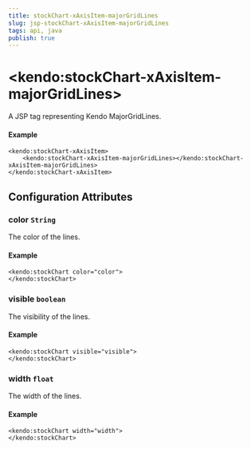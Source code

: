 ```yaml
---
title: stockChart-xAxisItem-majorGridLines
slug: jsp-stockChart-xAxisItem-majorGridLines
tags: api, java
publish: true
---
```


# \<kendo:stockChart-xAxisItem-majorGridLines\>
A JSP tag representing Kendo MajorGridLines.

#### Example
    <kendo:stockChart-xAxisItem>
        <kendo:stockChart-xAxisItem-majorGridLines></kendo:stockChart-xAxisItem-majorGridLines>
    </kendo:stockChart-xAxisItem>


## Configuration Attributes


### color `String`

The color of the lines.

#### Example
    <kendo:stockChart color="color">
    </kendo:stockChart>



### visible `boolean`

The visibility of the lines.

#### Example
    <kendo:stockChart visible="visible">
    </kendo:stockChart>



### width `float`

The width of the lines.

#### Example
    <kendo:stockChart width="width">
    </kendo:stockChart>



